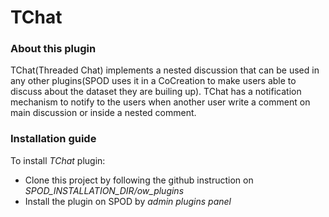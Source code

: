 # TChat

### About this plugin

TChat(Threaded Chat) implements a nested discussion that can be used in any other plugins(SPOD uses it in a CoCreation to make users able to discuss about the 
dataset they are builing up). TChat has a notification mechanism to notify to the users when another user write a comment on main discussion or inside a nested comment.

### Installation guide

To install *TChat* plugin:

* Clone this project by following the github instruction on *SPOD_INSTALLATION_DIR/ow_plugins*
* Install the plugin on SPOD by *admin plugins panel*
